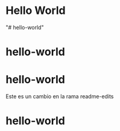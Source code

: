 # Hello World 
"# hello-world" 
# hello-world 
# hello-world
Este es un cambio en la rama readme-edits
# hello-world
